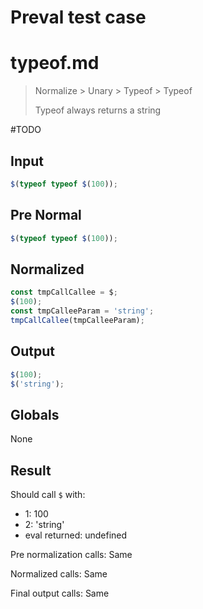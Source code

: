 # Preval test case

# typeof.md

> Normalize > Unary > Typeof > Typeof
>
> Typeof always returns a string

#TODO

## Input

`````js filename=intro
$(typeof typeof $(100));
`````

## Pre Normal

`````js filename=intro
$(typeof typeof $(100));
`````

## Normalized

`````js filename=intro
const tmpCallCallee = $;
$(100);
const tmpCalleeParam = 'string';
tmpCallCallee(tmpCalleeParam);
`````

## Output

`````js filename=intro
$(100);
$('string');
`````

## Globals

None

## Result

Should call `$` with:
 - 1: 100
 - 2: 'string'
 - eval returned: undefined

Pre normalization calls: Same

Normalized calls: Same

Final output calls: Same
